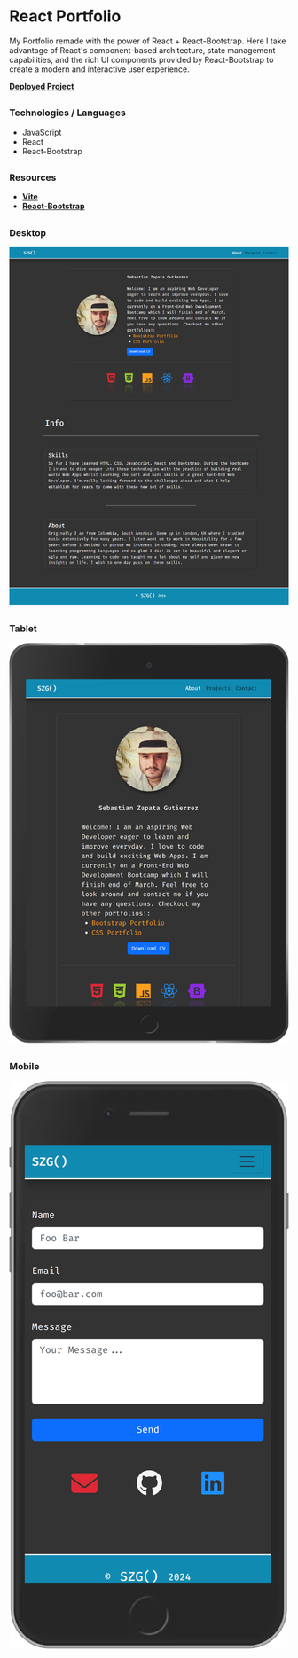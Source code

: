 # React Portfolio

My Portfolio remade with the power of React + React-Bootstrap. Here I take advantage of React's component-based architecture, state management capabilities, and the rich UI components provided by React-Bootstrap to create a modern and interactive user experience.

[**Deployed Project**](https://szg-dev.netlify.app/)

##
### Technologies / Languages
 - JavaScript
 - React
 - React-Bootstrap

##
### Resources
- [**Vite**](https://vitejs.dev/)
- [**React-Bootstrap**](https://react-bootstrap.netlify.app/)

##
### Desktop

![](./images/React-Portfolio-desktop.png)

##
### Tablet

![](./images/React-Portfolio-tablet.png)

##
### Mobile

![](./images/React-Portfolio-mobile.png)